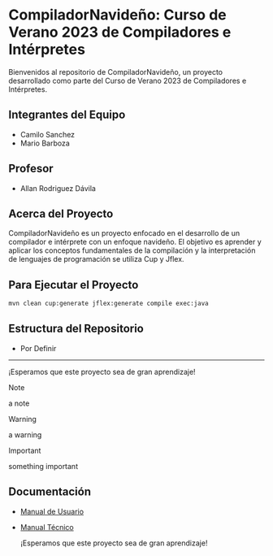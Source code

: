 # CompiladorNavideño: Curso de Verano 2023 de Compiladores e Intérpretes

Bienvenidos al repositorio de CompiladorNavideño, un proyecto desarrollado como parte del Curso de Verano 2023 de Compiladores e Intérpretes.

## Integrantes del Equipo

- Camilo Sanchez
- Mario Barboza

## Profesor

- Allan Rodriguez Dávila

## Acerca del Proyecto

CompiladorNavideño es un proyecto enfocado en el desarrollo de un compilador e intérprete con un enfoque navideño. El objetivo es aprender y aplicar los conceptos fundamentales de la compilación y la interpretación de lenguajes de programación se utiliza Cup y Jflex.

## Para Ejecutar el Proyecto

```bash
mvn clean cup:generate jflex:generate compile exec:java
```

## Estructura del Repositorio

- Por Definir

---

¡Esperamos que este proyecto sea de gran aprendizaje!
>[!NOTE]
> a note

>[!WARNING]
>  a warning

>[!IMPORTANT]
> something important
## Documentación

- [Manual de Usuario](https://estudianteccr-my.sharepoint.com/:w:/g/personal/2021075241_estudiantec_cr/EfrZ9TDNVWZEoYgB_CFyBZUBZwBYiqD57aSG613BG2nibg?e=SZos6m)
- [Manual Técnico](https://estudianteccr-my.sharepoint.com/:w:/g/personal/2021075241_estudiantec_cr/ESx-10rDiJpIvjpgLJcLQN4BtVUYWFgR-Yc5v6UMVOg9qw?e=PBd1UD)

  ¡Esperamos que este proyecto sea de gran aprendizaje!
